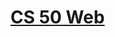 <h1><a href="https://www.edx.org/course/cs50s-web-programming-with-python-and-javascript">CS 50 Web</a></h1>
